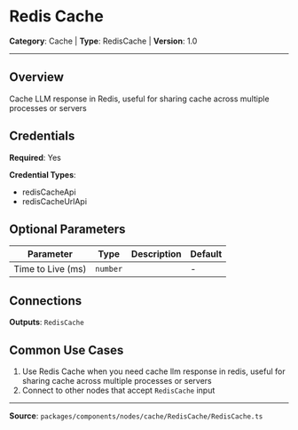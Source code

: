 # Redis Cache

**Category**: Cache | **Type**: RedisCache | **Version**: 1.0

---

## Overview

Cache LLM response in Redis, useful for sharing cache across multiple processes or servers

## Credentials

**Required**: Yes

**Credential Types**:
- redisCacheApi
- redisCacheUrlApi

## Optional Parameters

| Parameter | Type | Description | Default |
|-----------|------|-------------|---------|
| Time to Live (ms) | `number` |  | - |

## Connections

**Outputs**: `RedisCache`

## Common Use Cases

1. Use Redis Cache when you need cache llm response in redis, useful for sharing cache across multiple processes or servers
2. Connect to other nodes that accept `RedisCache` input

---

**Source**: `packages/components/nodes/cache/RedisCache/RedisCache.ts`
